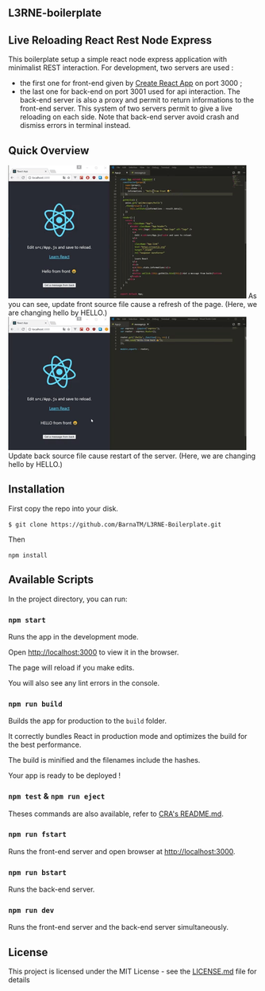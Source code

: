 ## L3RNE-boilerplate
## Live Reloading React Rest Node Express

This boilerplate setup a simple react node express application with minimalist REST interaction. 
For development, two servers are used :
- the first one for front-end given by [Create React App](https://github.com/facebook/create-react-app) on port 3000 ;
- the last one for back-end on port 3001 used for api interaction.
The back-end server is also a proxy and permit to return informations to the front-end server.
This system of two servers permit to give a live reloading on each side.
Note that back-end server avoid crash and dismiss errors in terminal instead.

## Quick Overview
<img src="src_readme/front.gif" />
As you can see, update front source file cause a refresh of the page. 
(Here, we are changing hello by HELLO.)

<img src="src_readme/back.gif" />
Update back source file cause restart of the server.
(Here, we are changing hello by HELLO.)

## Installation

First copy the repo into your disk.

`$ git clone https://github.com/BarnaTM/L3RNE-Boilerplate.git`

Then

`npm install`

## Available Scripts

In the project directory, you can run:

### `npm start`

Runs the app in the development mode.

Open [http://localhost:3000](http://localhost:3000) to view it in the browser.

The page will reload if you make edits.

You will also see any lint errors in the console.

### `npm run build`

Builds the app for production to the `build` folder.

It correctly bundles React in production mode and optimizes the build for the best performance.

The build is minified and the filenames include the hashes.

Your app is ready to be deployed !

### `npm test` & `npm run eject`

Theses commands are also available, refer to [CRA's README.md](https://github.com/facebook/create-react-app/blob/master/README.md). 

### `npm run fstart`

Runs the front-end server and open browser at [http://localhost:3000](http://localhost:3000).

### `npm run bstart`

Runs the back-end server.

### `npm run dev`

Runs the front-end server and the back-end server simultaneously.

## License

This project is licensed under the MIT License - see the [LICENSE.md](LICENSE.md) file for details